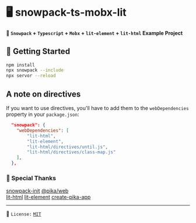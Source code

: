 # 🖥️ snowpack-ts-mobx-lit

#### 🎉 `Snowpack` + `Typescript` + `Mobx` + `lit-element` + `lit-html` Example Project

## 🚀 Getting Started

```bash
npm install
npx snowpack --include
npx servor --reload
```

## A note on directives

If you want to use directives, you'll have to add them to the `webDependencies` property in your `package.json`:

```json
  "snowpack": {
    "webDependencies": [
        "lit-html",
        "lit-element",
        "lit-html/directives/until.js",
        "lit-html/directives/class-map.js"
    ],
  },
```

### 🙏 Special Thanks

[snowpack-init](https://github.com/pikapkg/snowpack-init)
[@pika/web](https://github.com/pikapkg/web)  
[lit-html](https://github.com/polymer/lit-html)
[lit-element](https://github.com/polymer/lit-element)
[create-pika-app](https://github.com/ndom91/create-pika-app)

---

📝 `License:` [`MIT`](https://opensource.org/licenses/MIT)
